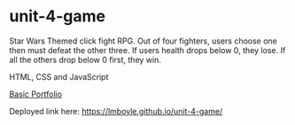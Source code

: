 # unit-4-game

Star Wars Themed click fight RPG. 
Out of four fighters, users choose one then must defeat the other three. 
If users health drops below 0, they lose. If all the others drop below 0 first, they win. 

HTML, CSS and JavaScript

[Basic Portfolio](https://github.com/LMBoyle/Basic-Portfolio)

Deployed link here: https://lmboyle.github.io/unit-4-game/